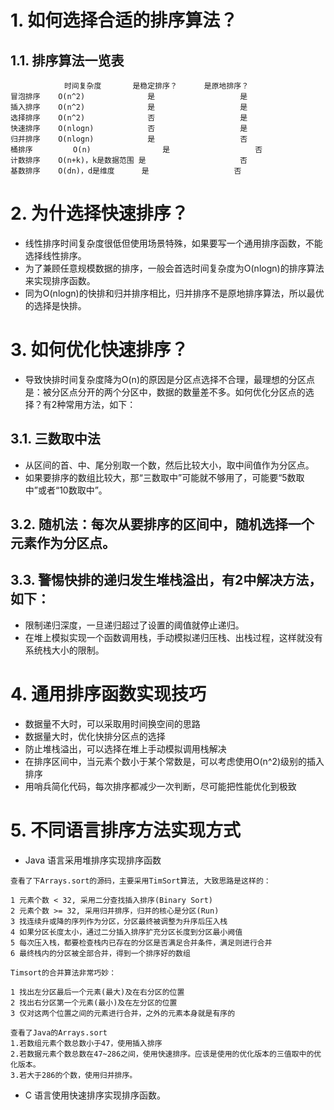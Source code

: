 # 1. 如何选择合适的排序算法？
## 1.1. 排序算法一览表
```
			时间复杂度		是稳定排序？		是原地排序？
冒泡排序 	O(n^2) 				是 					是
插入排序 	O(n^2) 				是 					是
选择排序 	O(n^2) 				否 					是
快速排序 	O(nlogn) 			否 					是
归并排序 	O(nlogn) 			是 					否
桶排序 		O(n) 				是 					否
计数排序 	O(n+k)，k是数据范围 是 					否
基数排序 	O(dn)，d是维度 		是 					否
```

# 2. 为什选择快速排序？
- 线性排序时间复杂度很低但使用场景特殊，如果要写一个通用排序函数，不能选择线性排序。
- 为了兼顾任意规模数据的排序，一般会首选时间复杂度为O(nlogn)的排序算法来实现排序函数。
- 同为O(nlogn)的快排和归并排序相比，归并排序不是原地排序算法，所以最优的选择是快排。

# 3. 如何优化快速排序？
- 导致快排时间复杂度降为O(n)的原因是分区点选择不合理，最理想的分区点是：被分区点分开的两个分区中，数据的数量差不多。如何优化分区点的选择？有2种常用方法，如下：

## 3.1. 三数取中法
- 从区间的首、中、尾分别取一个数，然后比较大小，取中间值作为分区点。
- 如果要排序的数组比较大，那“三数取中”可能就不够用了，可能要“5数取中”或者“10数取中”。

## 3.2. 随机法：每次从要排序的区间中，随机选择一个元素作为分区点。
## 3.3. 警惕快排的递归发生堆栈溢出，有2中解决方法，如下：
- 限制递归深度，一旦递归超过了设置的阈值就停止递归。
- 在堆上模拟实现一个函数调用栈，手动模拟递归压栈、出栈过程，这样就没有系统栈大小的限制。

# 4. 通用排序函数实现技巧
- 数据量不大时，可以采取用时间换空间的思路
- 数据量大时，优化快排分区点的选择
- 防止堆栈溢出，可以选择在堆上手动模拟调用栈解决
- 在排序区间中，当元素个数小于某个常数是，可以考虑使用O(n^2)级别的插入排序
- 用哨兵简化代码，每次排序都减少一次判断，尽可能把性能优化到极致

# 5. 不同语言排序方法实现方式 
- Java 语言采用堆排序实现排序函数
```
查看了下Arrays.sort的源码，主要采用TimSort算法, 大致思路是这样的：

1 元素个数 < 32, 采用二分查找插入排序(Binary Sort)
2 元素个数 >= 32, 采用归并排序，归并的核心是分区(Run)
3 找连续升或降的序列作为分区，分区最终被调整为升序后压入栈
4 如果分区长度太小，通过二分插入排序扩充分区长度到分区最小阙值
5 每次压入栈，都要检查栈内已存在的分区是否满足合并条件，满足则进行合并
6 最终栈内的分区被全部合并，得到一个排序好的数组

Timsort的合并算法非常巧妙：

1 找出左分区最后一个元素(最大)及在右分区的位置
2 找出右分区第一个元素(最小)及在左分区的位置
3 仅对这两个位置之间的元素进行合并，之外的元素本身就是有序的
```

```
查看了Java的Arrays.sort
1.若数组元素个数总数小于47，使用插入排序
2.若数据元素个数总数在47~286之间，使用快速排序。应该是使用的优化版本的三值取中的优化版本。
3.若大于286的个数，使用归并排序。
```
- C 语言使用快速排序实现排序函数。
